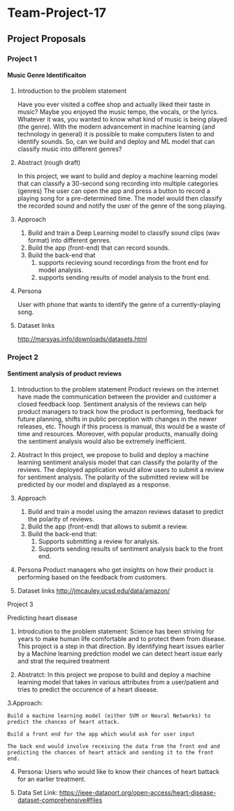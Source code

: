# Team-Project-17

## Project Proposals

### Project 1
#### Music Genre Identificaiton

1. Introduction to the problem statement

    Have you ever visited a coffee shop and actually liked their taste in music? Maybe you enjoyed the music tempo, the vocals, or the lyrics. Whatever it was, you wanted to know what kind of music is being played (the genre). With the modern advancement in machine learning (and technology in general) it is possible to make computers listen to and identify sounds. So, can we build and deploy and ML model that can classify music into different genres?

2. Abstract (rough draft)

    In this project, we want to build and deploy a machine learning model that can classify a 30-second song recording into multiple categories (genres)
    The user can open the app and press a button to record a playing song for a pre-determined time. The model would then classify the recorded sound and notify the user of the genre of the song playing.


3. Approach
      1. Build and train a Deep Learning model to classify sound clips (wav format) into different genres.
      2. Build the app (front-end) that can record sounds.
      3. Build the back-end that 
          1. supports recieving sound recordings from the front end for model analysis.
          2. supports sending results of model analysis to the front end.
    
4. Persona

    User with phone that wants to identify the genre of a currently-playing song.

5. Dataset links

    http://marsyas.info/downloads/datasets.html


### Project 2
#### Sentiment analysis of product reviews


 1. Introduction to the problem statement
 Product reviews on the internet have made the communication between the provider and customer a closed feedback loop. Sentiment analysis of the reviews can help product managers to track how the product is performing, feedback for future planning, shifts in public perception with changes in the newer releases, etc. Though if this process is manual, this would be a waste of time and resources. Moreover, with popular products, manually doing the sentiment analysis would also be extremely inefficient.
 
 2. Abstract
 In this project, we propose to build and deploy a machine learning sentiment analysis model that can classify the polarity of the reviews. The deployed application would allow users to submit a review for sentiment analysis. The polarity of the submitted review will be predicted by our model and displayed as a response.
 
 3. Approach
      1. Build and train a model using the amazon reviews dataset to predict the polarity of reviews.
      2. Build the app (front-end) that allows to submit a review.
      3. Build the back-end that:
          1. Supports submitting a review for analysis.
          2. Supports sending results of sentiment analysis back to the front end.
 
 4. Persona
 Product managers who get insights on how their product is performing based on the feedback from customers.
 
 5. Dataset links
 http://jmcauley.ucsd.edu/data/amazon/
 
 
 Project 3
 
 Predicting heart disease 
 
 1. Introdcution to the problem statement:
   Science has been striving for years to make human life comfortable and to protect them from disease. This project is a step in that direction. By identifying
  heart issues earlier by a Machine learning predction model we can detect heart issue early and strat the required treatment
  
  2. Abstratct:
    In this project we propose to build and deploy a machine learning model that takes in various attributes from a user/patient and tries to predict the 
  occurence of a heart disease.
  
  3.Approach:
    
    Build a machine learning model (either SVM or Neural Networks) to predict the chances of heart attack.
    
    Build a front end for the app which would ask for user input
    
    The back end would involve receiving the data from the front end and predicting the chances of heart attack and sending it to the front end.
  
4. Persona:
    Users who would like to know their chances of heart battack for an earlier treatment.


5. Data Set Link:
   https://ieee-dataport.org/open-access/heart-disease-dataset-comprehensive#files
    
 



